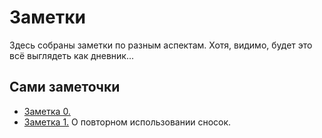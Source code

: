 # Заметки

Здесь собраны заметки по разным аспектам. Хотя, видимо, будет это всё выглядеть как дневник...

## Сами заметочки
- [Заметка 0.](note000.md)
- [Заметка 1.](note001.md) О повторном использовании сносок.